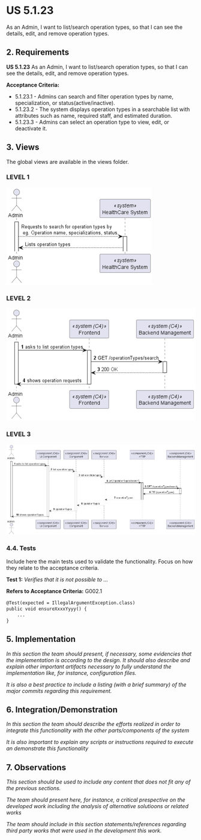# US 5.1.23

As an Admin, I want to list/search operation types, so that I can see the details, edit, and remove operation types.

## 2. Requirements


**US 5.1.23** As an Admin, I want to list/search operation types, so that I can see the details, edit, and remove operation types.


**Acceptance Criteria:**

- 5.1.23.1 - Admins can search and filter operation types by name, specialization, or status(active/inactive).
- 5.1.23.2 - The system displays operation types in a searchable list with attributes such as name, required staff, and estimated duration.
- 5.1.23.3 - Admins can select an operation type to view, edit, or deactivate it.

## 3. Views

The global views are available in the views folder. 

### LEVEL 1

![level1_view](views/level1/process-view.png)

### LEVEL 2

![level2_view](views/level2/process-view.png)

### LEVEL 3

![level3_view](views/level3/process-view.png)



### 4.4. Tests

Include here the main tests used to validate the functionality. Focus on how they relate to the acceptance criteria.

**Test 1:** *Verifies that it is not possible to ...*

**Refers to Acceptance Criteria:** G002.1


```
@Test(expected = IllegalArgumentException.class)
public void ensureXxxxYyyy() {
	...
}
````

## 5. Implementation

*In this section the team should present, if necessary, some evidencies that the implementation is according to the design. It should also describe and explain other important artifacts necessary to fully understand the implementation like, for instance, configuration files.*

*It is also a best practice to include a listing (with a brief summary) of the major commits regarding this requirement.*

## 6. Integration/Demonstration

*In this section the team should describe the efforts realized in order to integrate this functionality with the other parts/components of the system*

*It is also important to explain any scripts or instructions required to execute an demonstrate this functionality*

## 7. Observations

*This section should be used to include any content that does not fit any of the previous sections.*

*The team should present here, for instance, a critical prespective on the developed work including the analysis of alternative solutioons or related works*

*The team should include in this section statements/references regarding third party works that were used in the development this work.*